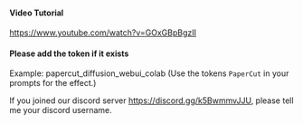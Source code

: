 #### Video Tutorial
https://www.youtube.com/watch?v=GOxGBpBgzII

#### Please add the token if it exists
Example: papercut_diffusion_webui_colab (Use the tokens `PaperCut` in your prompts for the effect.)

If you joined our discord server https://discord.gg/k5BwmmvJJU, please tell me your discord username.